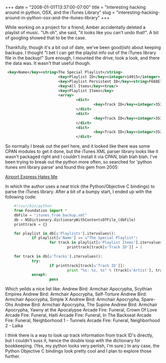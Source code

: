 +++
date = "2008-01-01T13:37:00-07:00"
title = "Interesting hacking around in python, OSX, and the iTunes Library"
slug = "interesting-hacking-around-in-python-osx-and-the-itunes-library"
+++


While working on a project for a friend, Amber accidentally deleted a playlist of music. "Uh oh", she said, "it looks like you can't undo that!". A bit of googling showed that to be the case.

Thankfully, though it's a bit out of date, we've been good(ish) about keeping backups. I thought "I bet I can get the playlist info out of the iTunes library file in the backup!" Sure enough, I mounted the drive, took a look, and there the data was. It wasn't that useful though.


``` xml
 <key>Name</key><string>The Special Playlist</string>
                        <key>Playlist ID</key><integer>14915</integer>
                        <key>Playlist Persistent ID</key><string>F668E7C09FF9F9AC</string>
                        <key>All Items</key><true/>
                        <key>Playlist Items</key>
                        <array>
                                <dict>
                                        <key>Track ID</key><integer>3533</integer>
                                </dict>
                                <dict>
                                        <key>Track ID</key><integer>3532</integer>
                                </dict>
                                <dict>
                                        <key>Track ID</key><integer>3527</integer>
                                </dict>

```

So normally I break out the perl here, and it looked like there was some CPAN modules to get it done, but the iTunes XML parser library looks like it wasn't packaged right and I couldn't install it via CPAN, blah blah blah. I've been trying to break out the python more often, so searched for 'python itunes xml library parse' and found this gem from 2005:

[Airport Express Hates Me](http://bob.pythonmac.org/archives/2005/07/18/airport-express-hates-me/)

In which the author uses a neat trick (the Python/Objective C bindings) to parse the iTunes library. After a bit of a bumpy start, I ended up with the following code:


``` python
    #!/usr/bin/python
    from Foundation import *
    dbFile = "itunes_from_backup.xml"
    db = NSDictionary.dictionaryWithContentsOfFile_(dbFile)
    printtrack = {}

    for playlist in db[u'Playlists'].itervalues():
            if playlist[u'Name'] == u"The Special Playlist":
                    for track in playlist[u'Playlist Items'].itervalues():
                            printtrack[track[u'Track ID']] = 1
                    
    for track in db[u'Tracks'].itervalues():
            try:
                    if printtrack[track[u'Track ID']]:
                            print "%s: %s, %s" % (track[u'Artist'], track[u'Album'], track[u'Name'])
            except:
                    pass

```


<p>Which yeilds a nice list like:
Andrew Bird: Armchair Apocrypha, Scythian Empires
Andrew Bird: Armchair Apocrypha, Self-Torture
Andrew Bird: Armchair Apocrypha, Simple X
Andrew Bird: Armchair Apocrypha, Spare-Ohs
Andrew Bird: Armchair Apocrypha, The Supine
Andrew Bird: Armchair Apocrypha, Yawny at the Apocalypse
Arcade Fire: Funeral, Crown Of Love
Arcade Fire: Funeral, Haiti
Arcade Fire: Funeral, In The Backseat
Arcade Fire: Funeral, Neighborhood 1 - Tunnels
Arcade Fire: Funeral, Neighborhood 2 - Laika</p>



I <em>think</em> there is a way to look up track information from track ID's directly, but I couldn't suss it, hence the double loop with the dictionary for bookkeeping. (Yes, my python looks very perlish, I'm sure.) In any case, the Python Objective C bindings look pretty cool and I plan to explore those further.
